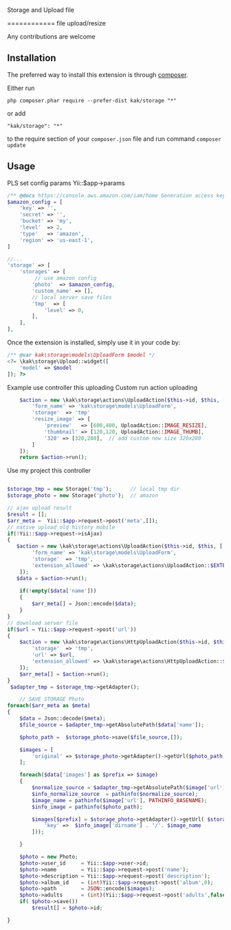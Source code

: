 Storage and Upload file 

============
file upload/resize

Any contributions are welcome

Installation
------------

The preferred way to install this extension is through [composer](http://getcomposer.org/download/).

Either run
```
php composer.phar require --prefer-dist kak/storage "*"
```

or add

```
"kak/storage": "*"
```

to the require section of your `composer.json` file and run command `composer update`


Usage
-----
PLS set config params Yii::$app->params


```php
/** @docs https://console.aws.amazon.com/iam/home Generation access key and secret */
$amazon_config = [
    'key' => '', 
    'secret' => '',
    'bucket' => 'my',
    'level'  => 2,
    'type'   => 'amazon',
    'region' => 'us-east-1',
]

//...
'storage' => [
    'storages' => [
         // use amazon config
        'photo'  => $amazon_config,
        'custom_name' => [],
        // local server save files
        'tmp'  => [       
            'level' => 0,
        ],
    ],
],

```
Once the extension is installed, simply use it in your code by:

```php
/** @var kak\storage\models\UploadForm $model */
<?= \kak\storage\Upload::widget([
    'model' => $model
]); ?>
```

Example use controller this uploading 
Custom run action uploading
```php
    $action = new \kak\storage\actions\UploadAction($this->id, $this, [
        'form_name' => 'kak\storage\models\UploadForm',
        'storage'  => 'tmp'
        'resize_image' => [
            'preview'   => [600,400, UploadAction::IMAGE_RESIZE],
            'thumbnail' => [120,120, UploadAction::IMAGE_THUMB],
            '320' => [320,280],  // add custom new size 320x280
        ]        
    ]);
    return $action->run();
```

Use my project this controller
```php

$storage_tmp = new Storage('tmp');      // local tmp dir
$storage_photo = new Storage('photo');  // amazon

// ajax upload result
$result = [];
$arr_meta =  Yii::$app->request->post('meta',[]);
// native upload old history mobile
if(!Yii::$app->request->isAjax)
{
   $action = new \kak\storage\actions\UploadAction($this->id, $this, [
        'form_name' => 'kak\storage\models\UploadForm',
        'storage'  => 'tmp',
        'extension_allowed' => \kak\storage\actions\UploadAction::$EXTENSION_IMAGE
    ]);
   $data = $action->run();
    
    if(!empty($data['name']))
    {
        $arr_meta[] = Json::encode($data);
    }
}
// download server file
if($url = Yii::$app->request->post('url'))
{
    $action = new \kak\storage\actions\HttpUploadAction($this->id, $this, [
        'storage'  => 'tmp',
        'url' => $url,
        'extension_allowed' => \kak\storage\actions\HttpUploadAction::$EXTENSION_IMAGE
    ]);
    $arr_meta[] = $action->run();
}
 $adapter_tmp = $storage_tmp->getAdapter();

    // SAVE STORAGE Photo
foreach($arr_meta as $meta)
{
    $data = Json::decode($meta);
    $file_source = $adapter_tmp->getAbsolutePath($data['name']);

    $photo_path =  $storage_photo->save($file_source,[]);

    $images = [
        'original' => $storage_photo->getAdapter()->getUrl($photo_path)
    ];

    foreach($data['images'] as $prefix => $image)
    {
        $normalize_source = $adapter_tmp->getAbsolutePath($image['url']);
        $info_normalize_source  = pathinfo($normalize_source);
        $image_name = pathinfo($image['url'], PATHINFO_BASENAME);
        $info_image = pathinfo($photo_path);

        $images[$prefix] = $storage_photo->getAdapter()->getUrl( $storage_photo->save($info_normalize_source['dirname'] . '/'. $image_name  ,[
            'key' =>  $info_image['dirname'] . '/'. $image_name
        ]));

    }

    $photo = new Photo;
    $photo->user_id     = Yii::$app->user->id;
    $photo->name        = Yii::$app->request->post('name');
    $photo->description = Yii::$app->request->post('description');
    $photo->album_id    = (int)Yii::$app->request->post('album',0);
    $photo->path        = JSON::encode($images);
    $photo->adults      = (int)(Yii::$app->request->post('adults',false));
    if( $photo->save())
        $result[] = $photo->id;

}
```